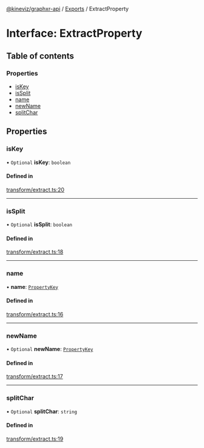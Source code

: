 [@kineviz/graphxr-api](../README.md) / [Exports](../modules.md) / ExtractProperty

# Interface: ExtractProperty

## Table of contents

### Properties

- [isKey](ExtractProperty.md#iskey)
- [isSplit](ExtractProperty.md#issplit)
- [name](ExtractProperty.md#name)
- [newName](ExtractProperty.md#newname)
- [splitChar](ExtractProperty.md#splitchar)

## Properties

### isKey

• `Optional` **isKey**: `boolean`

#### Defined in

[transform/extract.ts:20](https://bitbucket.org/kineviz/graphxr-api/src/019f384/src/transform/extract.ts#lines-20)

___

### isSplit

• `Optional` **isSplit**: `boolean`

#### Defined in

[transform/extract.ts:18](https://bitbucket.org/kineviz/graphxr-api/src/019f384/src/transform/extract.ts#lines-18)

___

### name

• **name**: [`PropertyKey`](../modules.md#propertykey)

#### Defined in

[transform/extract.ts:16](https://bitbucket.org/kineviz/graphxr-api/src/019f384/src/transform/extract.ts#lines-16)

___

### newName

• `Optional` **newName**: [`PropertyKey`](../modules.md#propertykey)

#### Defined in

[transform/extract.ts:17](https://bitbucket.org/kineviz/graphxr-api/src/019f384/src/transform/extract.ts#lines-17)

___

### splitChar

• `Optional` **splitChar**: `string`

#### Defined in

[transform/extract.ts:19](https://bitbucket.org/kineviz/graphxr-api/src/019f384/src/transform/extract.ts#lines-19)
